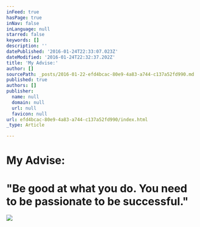```yaml
---
inFeed: true
hasPage: true
inNav: false
inLanguage: null
starred: false
keywords: []
description: ''
datePublished: '2016-01-24T22:33:07.023Z'
dateModified: '2016-01-24T22:32:37.202Z'
title: 'My Advise:'
author: []
sourcePath: _posts/2016-01-22-efd4bcac-80e9-4a83-a744-c137a52fd990.md
published: true
authors: []
publisher:
  name: null
  domain: null
  url: null
  favicon: null
url: efd4bcac-80e9-4a83-a744-c137a52fd990/index.html
_type: Article

---
```

# My Advise:

# "Be good at what you do. You need to be passionate to be successful."
![](https://the-grid-user-content.s3-us-west-2.amazonaws.com/07f51205-23d0-4444-92cb-66ac5eb1f8c7.jpg)